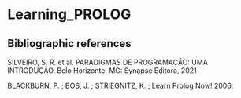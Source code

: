 # Learning_PROLOG

## Bibliographic references

SILVEIRO, S. R. et al. PARADIGMAS DE PROGRAMAÇÃO: UMA INTRODUÇÃO.
Belo Horizonte, MG: Synapse Editora, 2021

BLACKBURN, P. ; BOS, J. ; STRIEGNITZ, K. ; Learn Prolog Now! 2006.